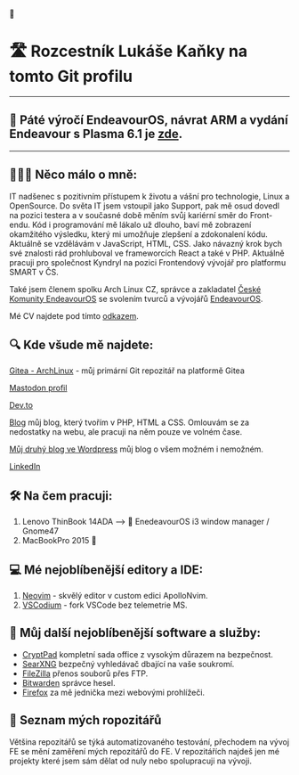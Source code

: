 👋
# 🛣️ Rozcestník Lukáše Kaňky na tomto Git profilu
___

## 🚀 Páté výročí EndeavourOS, návrat ARM a vydání Endeavour s Plasma 6.1 je [zde](https://endeavouros.com/news/).
___

## 👨🏽‍💻 Něco málo o mně:

IT nadšenec s pozitivním přístupem k životu a vášní pro technologie, Linux a OpenSource. Do světa IT jsem vstoupil jako Support, pak mě osud dovedl na pozici testera a v současné době měním svůj kariérní směr do Front-endu. Kód i programování mě lákalo už dlouho, baví mě zobrazení okamžitého výsledku, který mi umožňuje zlepšení a zdokonalení kódu. Aktuálně se vzdělávám v JavaScript, HTML, CSS. Jako návazný krok bych své znalosti rád prohluboval ve frameworcích React a také v PHP. Aktuálně pracuji pro společnost Kyndryl na pozici Frontendový vývojář pro platformu SMART v ČS.

Také jsem členem spolku Arch Linux CZ, správce a zakladatel [České Komunity EndeavourOS](https://git.archoslinux.cz/kankys/EndeavourOS_CZ-SK) se svolením tvurců a vývojářů [EndeavourOS](https://endeavouros.com/).

Mé CV najdete pod tímto [odkazem](https://lukaskanka.cz/zivotopis.html).

## 🔍 Kde všude mě najdete:

[Gitea - ArchLinux](https://git.arch-linux.cz/) - můj primární Git repozitář na platformě Gitea

[Mastodon profil](https://mastodon.arch-linux.cz/deck/@Kankys)

[Dev.to](https://dev.to/kankys)

[Blog](https://www.lukaskanka.cz) můj blog, který tvořím v PHP, HTML a CSS. Omlouvám se za nedostatky na webu, ale pracuji na něm pouze ve volném čase.

[Můj druhý blog ve Wordpress](https://www.lukan.cz) můj blog o všem možném i nemožném.

[LinkedIn](https://www.linkedin.com/in/luk%C3%A1%C5%A1-ka%C5%88ka-b2a0a1a0/)


## 🛠️ Na čem pracuji:
1. Lenovo ThinBook 14ADA --> 🚀 EnedeavourOS i3 window manager / Gnome47 
2. MacBookPro 2015 🍏 

## 💻 Mé nejoblíbenější editory a IDE:
1. [Neovim](https://git.arch-linux.cz/kankys/ApolloNvim) - skvělý editor v custom edici ApolloNvim.
2. [VSCodium](https://vscodium.com/) - fork VSCode bez telemetrie MS.

 


## 📀 Můj další nejoblíbenější software a služby:
* [CryptPad](https://cryptpad.fr/) kompletní sada office z vysokým důrazem na bezpečnost.
* [SearXNG](https://searxng.cz/) bezpečný vyhledávač dbající na vaše soukromí.
* [FileZilla](https://filezilla-project.org) přenos souborů přes FTP.
* [Bitwarden](https://bitwarden.com/) správce hesel.
* [Firefox](https://www.mozilla.org/cs/firefox/new/) za mě jednička mezi webovými prohlížeči.



## 📑 Seznam mých ropozitářů 

Většina repozitářů se týká automatizovaného testování, přechodem na vývoj FE se mění zaměření mých repozitářů do FE. V repozitářích najdeš jen mé projekty které jsem sám dělat od nuly nebo spolupracuji na vývoji. 







<!--
**LukasKanka/LukasKanka** is a ✨ _special_ ✨ repository because its `README.md` (this file) appears on your GitHub profile.

Here are some ideas to get you started:

- 🔭 I’m currently working on ...
- 🌱 I’m currently learning ...
- 👯 I’m looking to collaborate on ...
- 🤔 I’m looking for help with ...
- 💬 Ask me about ...
- 📫 How to reach me: ...
- 😄 Pronouns: ...
- ⚡ Fun fact: ...
-->
